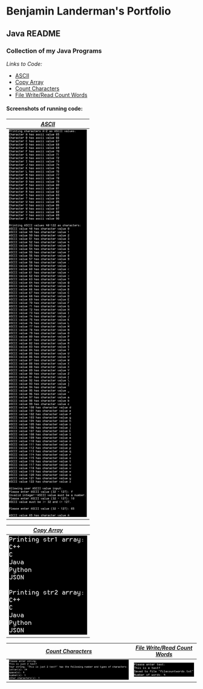 # Benjamin Landerman's Portfolio

## Java README

### Collection of my Java Programs

*Links to Code:*
- [ASCII](ascii.java "Ascii Program")
- [Copy Array](copyArray.java "Copy Array Program")
- [Count Characters](countCharacters.java "Count Characters Program")
- [File Write/Read Count Words](fileWriteReadCountWords.java "Write, Read, and Count Words Program")

#### Screenshots of running code:
| *[ASCII](ascii.java "Ascii Program")*                               |
|:---------------------------------------------:|
|![ASCII](img/ascii.png)                        |

| *[Copy Array](copyArray.java "Copy Array Program")*                          |
|:---------------------------------------------:|
|![Copy Array](img/copyArray.png)               |


| *[Count Characters](countCharacters.java "Count Characters Program")*                    | *[File Write/Read Count Words](fileWriteReadCountWords.java "Write, Read, and Count Words Program")*        |
|:---------------------------------------------:|:---------------------------------------------:|
|![Count Characters](img/countCharacters.png)   |![Write, Read, Count](img/fileWriteReadCountWords.png)|